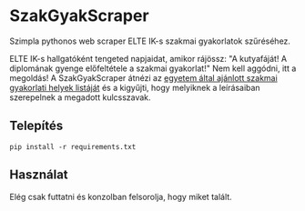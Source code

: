 # SzakGyakScraper
Szimpla pythonos web scraper ELTE IK-s szakmai gyakorlatok szűréséhez.

ELTE IK-s hallgatóként tengeted napjaidat, amikor rájössz: "A kutyafáját! A diplomának gyenge előfeltétele a szakmai gyakorlat!" Nem kell aggódni, itt a megoldás! A SzakGyakScraper átnézi az [egyetem által ajánlott szakmai gyakorlati helyek listáját](https://www.inf.elte.hu/bsc-kepzes/szakmai-gyakorlati-helyek?m=220) és a kigyűjti, hogy melyiknek a leírásaiban szerepelnek a megadott kulcsszavak.

## Telepítés
```pip install -r requirements.txt```

## Használat
Elég csak futtatni és konzolban felsorolja, hogy miket talált.